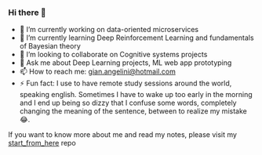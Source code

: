### Hi there 👋


- 🔭 I’m currently working on data-oriented microservices
- 🌱 I’m currently learning Deep Reinforcement Learning and fundamentals of Bayesian theory
- 👯 I’m looking to collaborate on Cognitive systems projects
- 💬 Ask me about Deep Learning projects, ML web app prototyping
- 📫 How to reach me: gian.angelini@hotmail.com
- ⚡ Fun fact: I use to have remote study sessions around the world, speaking english. Sometimes I have to wake up too early in the morning and I end up being so dizzy that I confuse some words, completely changing the meaning of the sentence, between to realize my mistake 😂.

If you want to know more about me and read my notes, please visit my [start_from_here](https://github.com/gianfa/start_from_here) repo
